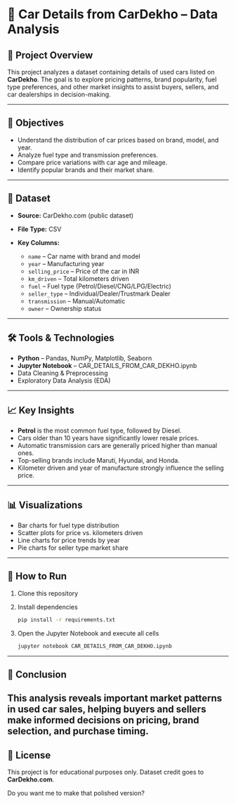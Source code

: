 # 🚗 Car Details from CarDekho – Data Analysis

## 📌 Project Overview

This project analyzes a dataset containing details of used cars listed on **CarDekho**. The goal is to explore pricing patterns, brand popularity, fuel type preferences, and other market insights to assist buyers, sellers, and car dealerships in decision-making.

---

## 🎯 Objectives

* Understand the distribution of car prices based on brand, model, and year.
* Analyze fuel type and transmission preferences.
* Compare price variations with car age and mileage.
* Identify popular brands and their market share.

---

## 📂 Dataset

* **Source:** CarDekho.com (public dataset)
* **File Type:** CSV
* **Key Columns:**

  * `name` – Car name with brand and model
  * `year` – Manufacturing year
  * `selling_price` – Price of the car in INR
  * `km_driven` – Total kilometers driven
  * `fuel` – Fuel type (Petrol/Diesel/CNG/LPG/Electric)
  * `seller_type` – Individual/Dealer/Trustmark Dealer
  * `transmission` – Manual/Automatic
  * `owner` – Ownership status

---

## 🛠 Tools & Technologies

* **Python** – Pandas, NumPy, Matplotlib, Seaborn
* **Jupyter Notebook** – CAR\_DETAILS\_FROM\_CAR\_DEKHO.ipynb
* Data Cleaning & Preprocessing
* Exploratory Data Analysis (EDA)

---

## 📈 Key Insights

* **Petrol** is the most common fuel type, followed by Diesel.
* Cars older than 10 years have significantly lower resale prices.
* Automatic transmission cars are generally priced higher than manual ones.
* Top-selling brands include Maruti, Hyundai, and Honda.
* Kilometer driven and year of manufacture strongly influence the selling price.

---

## 📊 Visualizations

* Bar charts for fuel type distribution
* Scatter plots for price vs. kilometers driven
* Line charts for price trends by year
* Pie charts for seller type market share

---

## 🚀 How to Run

1. Clone this repository
2. Install dependencies

   ```bash
   pip install -r requirements.txt
   ```
3. Open the Jupyter Notebook and execute all cells

   ```bash
   jupyter notebook CAR_DETAILS_FROM_CAR_DEKHO.ipynb
   ```

---

## 📌 Conclusion
This analysis reveals important market patterns in used car sales, helping buyers and sellers make informed decisions on pricing, brand selection, and purchase timing.
---
## 📜 License
This project is for educational purposes only. Dataset credit goes to **CarDekho.com**.


Do you want me to make that polished version?

